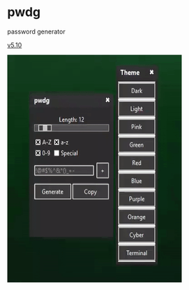 # pwdg
password generator<p>

[v5.10](https://github.com/ashtray01/pwdg/releases/download/5.10/pwdg5.10.zip)

![5.10](https://github.com/ashtray01/pwdg/blob/main/5.10.gif)
